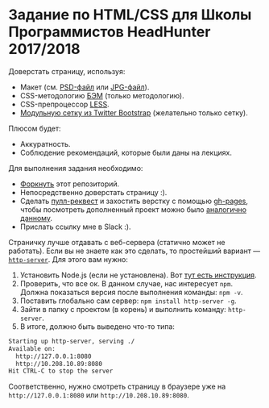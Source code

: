 # Задание по HTML/CSS для Школы Программистов HeadHunter 2017/2018

Доверстать страницу, используя:
* Макет (см. [PSD-файл](markup/Unicorn-PSD-Template.psd) или [JPG-файл](markup/Unicorn-PSD-Template.jpg)).
* CSS-методологию [БЭМ](https://ru.bem.info/method/key-concepts/) (только методологию).
* CSS-препроцессор [LESS](http://lesscss.org).
* [Модульную сетку из Twitter Bootstrap](https://getbootstrap.com/docs/4.0/layout/grid/) (желательно только сетку).

Плюсом будет:
* Аккуратность.
* Соблюдение рекомендаций, которые были даны на лекциях.

Для выполнения задания необходимо:
* [Форкнуть](https://help.github.com/articles/fork-a-repo/) этот репозиторий.
* Непосредственно доверстать страницу :).
* Сделать [пулл-реквест](https://help.github.com/articles/creating-a-pull-request/) и захостить верстку с помощью [gh-pages](https://pages.github.com), чтобы посмотреть дополненный проект можно было [аналогично данному](https://sergdenisov.github.io/hh-school-2017-html-css-homework/).
* Прислать ссылку мне в Slack :).

Страничку лучше отдавать с веб-сервера (статично может не работать). Если вы не знаете как это сделать, то простейший вариант — [`http-server`](https://www.npmjs.com/package/http-server). Для этого вам нужно:
1. Установить Node.js (если не установлена). Вот [тут есть инструкция](https://docs.npmjs.com/getting-started/installing-node.).
2. Проверить, что все ок. В данном случае, нас интересует `npm`. Должна показаться версия после выполнения команды: `npm -v`.
3. Поставить глобально сам сервер: `npm install http-server -g`.
4. Зайти в папку с проектом (в корень) и выполнить команду: `http-server`.
5. В итоге, должно быть выведено что-то типа:
```bash
Starting up http-server, serving ./
Available on:
  http://127.0.0.1:8080
  http://10.208.10.89:8080
Hit CTRL-C to stop the server
```
Соответственно, нужно смотреть страницу в браузере уже на `http://127.0.0.1:8080` или `http://10.208.10.89:8080`.
